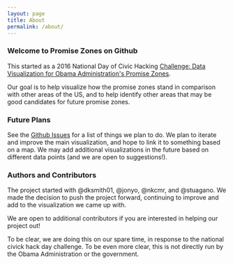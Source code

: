 ```yaml
---
layout: page
title: About
permalink: /about/
---
```


### Welcome to Promise Zones on Github

This started as a 2016 National Day of Civic Hacking [Challenge: Data Visualization for Obama Administration's Promise Zones](https://cache.codeforamerica.org/events/national-day-2016/challenge-promise-zone-data).

Our goal is to help visualize how the promise zones stand in comparison with other areas of the US, and to help identify other areas that may be good candidates for future promise zones.

### Future Plans

See the [Github Issues](https://github.com/promise-zones/promise-zones/issues) for a list of things we plan to do.  We plan to iterate and improve the main visualization, and hope to link it to something based on a map.  We may add additional visualizations in the future based on different data points (and we are open to suggestions!).

### Authors and Contributors

The project started with @dksmith01, @jonyo, @nkcmr, and @stuagano.  We made the decision to push the project forward, continuing to improve and add to the visualization we came up with.

We are open to additional contributors if you are interested in helping our project out!

To be clear, we are doing this on our spare time, in response to the national civick hack day challenge. To be even more clear, this is not directly run by the Obama Administration or the government.